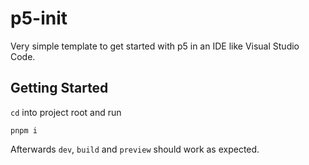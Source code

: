 # p5-init

Very simple template to get started with p5 in an IDE like Visual Studio Code.

## Getting Started

`cd` into project root and run

```shell
pnpm i
```

Afterwards `dev`, `build` and `preview` should work as expected.
